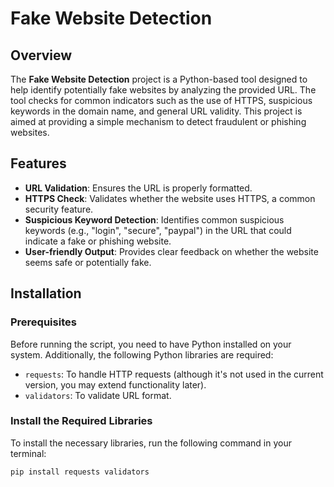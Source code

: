 # Fake Website Detection

## Overview

The **Fake Website Detection** project is a Python-based tool designed to help identify potentially fake websites by analyzing the provided URL. The tool checks for common indicators such as the use of HTTPS, suspicious keywords in the domain name, and general URL validity. This project is aimed at providing a simple mechanism to detect fraudulent or phishing websites.

## Features

- **URL Validation**: Ensures the URL is properly formatted.
- **HTTPS Check**: Validates whether the website uses HTTPS, a common security feature.
- **Suspicious Keyword Detection**: Identifies common suspicious keywords (e.g., "login", "secure", "paypal") in the URL that could indicate a fake or phishing website.
- **User-friendly Output**: Provides clear feedback on whether the website seems safe or potentially fake.

## Installation

### Prerequisites

Before running the script, you need to have Python installed on your system. Additionally, the following Python libraries are required:

- `requests`: To handle HTTP requests (although it's not used in the current version, you may extend functionality later).
- `validators`: To validate URL format.

### Install the Required Libraries

To install the necessary libraries, run the following command in your terminal:

```bash
pip install requests validators
